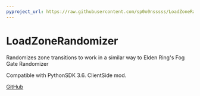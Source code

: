 ```yaml
---
pyproject_url: https://raw.githubusercontent.com/sp0o0nsssss/LoadZoneRandomizer/main/pyproject.toml
---
```


# LoadZoneRandomizer

Randomizes zone transitions to work in a similar way to Elden Ring's Fog Gate Randomizer

Compatible with PythonSDK 3.6. ClientSide mod.

[GitHub](https://raw.githubusercontent.com/sp0o0nsssss/LoadZoneRandomizer/main/pyproject.toml)
